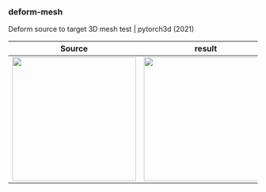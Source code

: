 ### deform-mesh

Deform source to target 3D mesh test | pytorch3d (2021)

Source | result | target 
--- | --- | --- 
<img src="https://github.com/aletrujim/deform-mesh/tree/main/data/test2/source.png" width="250"> | <img src="https://github.com/aletrujim/deform-mesh/tree/main/data/test2/final_i2000.png" width="250"> | <img src="https://github.com/aletrujim/deform-mesh/tree/main/data/test2/target.png" width="250">
